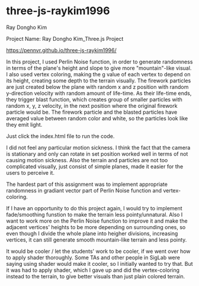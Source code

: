 # three-js-raykim1996
Ray Dongho Kim

Project Name: Ray Dongho Kim_Three.js Project

https://pennvr.github.io/three-js-raykim1996/

In this project, I used Perlin Noise function, in order to generate randomness in terms of the plane's height and slope to give more "mountain"-like visual. I also used vertex coloring, making the g value of each vertex to depend on its height, creating some depth to the terrain visually. The firework particles are just created below the plane with random x and z position with random y-direction velocity with random amount of life-time. As their life-time ends, they trigger blast function, which creates group of smaller particles with random x, y, z velocity, in the next position where the original firework particle would be. The firework particle and the blasted particles have averaged value between random color and white, so the particles look like they emit light.

Just click the index.html file to run the code.

I did not feel any particular motion sickness. I think the fact that the camera is stationary and only can rotate in set position worked well in terms of not causing motion sickness. Also the terrain and particles are not too complicated visually, just consist of simple planes, made it easier for the users to perceive it.

The hardest part of this assignment was to implement appropriate randomness in gradiant vector part of Perlin Noise function and vertex-coloring.

If I have an opportunity to do this project again, I would try to implement fade/smoothing funstion to make the terrain less pointy/unnatural. Also I want to work more on the Perlin Noise function to improve it and make the adjacent vertices' heights to be more depending on surrounding ones, so even though I divide the whole plane into heigher divisions, increasing vertices, it can still generate smooth mountain-like terrain and less pointy.

It would be cooler / let the students' work to be cooler, if we went over how to apply shader thoroughly. Some TAs and other people in SigLab were saying using shader would make it cooler, so I initially wanted to try that. But it was had to apply shader, which I gave up and did the vertex-coloring instead to the terrain, to give better visuals than just plain colored terrain.
